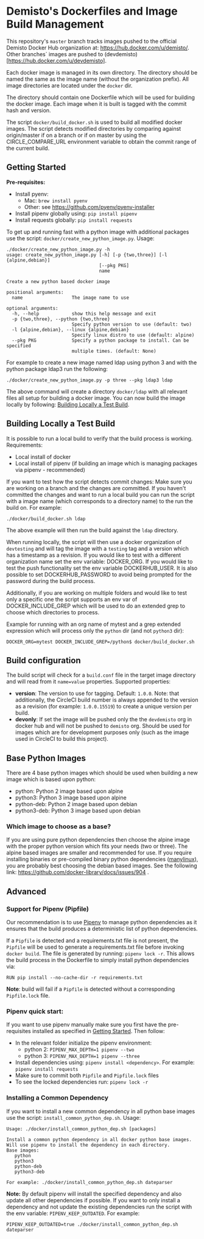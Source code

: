 # Demisto's Dockerfiles and Image Build Management

This repository's `master` branch tracks images pushed to the official Demisto Docker Hub organization at: https://hub.docker.com/u/demisto/. Other branches` images are pushed to (devdemisto)[https://hub.docker.com/u/devdemisto].

Each docker image is managed in its own directory. The directory should be named the same as the image name (without the organization prefix). All image directories are located under the `docker` dir.

The directory should contain one Dockerfile which will be used for building the docker image. Each image when it is built is tagged with the commit hash and version. 

The script `docker/build_docker.sh` is used to build all modified docker images. The script detects modified directories by comparing against origin/master if on a branch or if on master by using the CIRCLE_COMPARE_URL environment variable to obtain the commit range of the current build.

## Getting Started
**Pre-requisites:**
* Install pyenv:
  * Mac: `brew install pyenv`
  * Other: see https://github.com/pyenv/pyenv-installer 
* Install pipenv globally using: `pip install pipenv`
* Install requests globally: `pip install requests`

To get up and running fast with a python image with additional packages use the script: `docker/create_new_python_image.py`. Usage:
```
./docker/create_new_python_image.py -h
usage: create_new_python_image.py [-h] [-p {two,three}] [-l {alpine,debian}]
                                  [--pkg PKG]
                                  name

Create a new python based docker image

positional arguments:
  name                  The image name to use

optional arguments:
  -h, --help            show this help message and exit
  -p {two,three}, --python {two,three}
                        Specify python version to use (default: two)
  -l {alpine,debian}, --linux {alpine,debian}
                        Specify linux distro to use (default: alpine)
  --pkg PKG             Specify a python package to install. Can be specified
                        multiple times. (default: None)
```

For example to create a new image named ldap using python 3 and with the python package ldap3 run the following:
```
./docker/create_new_python_image.py -p three --pkg ldap3 ldap
```
The above command will create a directory `docker/ldap` with all relevant files all setup for building a docker image. You can now build the image locally by following: [Building Locally a Test Build](#building-locally-a-test-build).

## Building Locally a Test Build
It is possible to run a local build to verify that the build process is working. Requirements:
* Local install of docker
* Local install of pipenv (if building an image which is managing packages via pipenv - recommended)


If you want to test how the script detects commit changes: Make sure you are working on a branch and the changes are committed. If you haven't committed the changes and want to run a local build you can run the script with a image name (which corresponds to a directory name) to the run the build on. For example:

```
./docker/build_docker.sh ldap
```

The above example will then run the build against the `ldap` directory.

When running locally, the script will then use a docker organization of `devtesting` and will tag the image with a `testing` tag and a version which has a timestamp as a revision. If you would like to test with a different organization name set the env variable: DOCKER_ORG. If you would like to test the push functionality set the env variable DOCKERHUB_USER. It is also possible to set DOCKERHUB_PASSWORD to avoid being prompted for the password during the build process.

Additionally, if you are working on multiple folders and would like to test only a specific one the script supports an env var of DOCKER_INCLUDE_GREP which will be used to do an extended grep to choose which directories to process.

Example for running with an org name of mytest and a grep extended expression which will process only the `python` dir (and not `python3` dir):

```
DOCKER_ORG=mytest DOCKER_INCLUDE_GREP=/python$ docker/build_docker.sh 
``` 


## Build configuration
The build script will check for a `build.conf` file in the target image directory and will read from it `name=value` properties. Supported properties:

* **version**: The version to use for tagging. Default: `1.0.0`. Note: that additionally, the CircleCI build number is always appended to the version as a revision (for example: `1.0.0.15519`) to create a unique version per build.
* **devonly**: If set the image will be pushed only the the `devdemisto` org in docker hub and will not be pushed to `demisto` org. Should be used for images which are for development purposes only (such as the image used in CircleCI to build this project).

## Base Python Images
There are 4 base python images which should be used when building a new image which is based upon python:

* python: Python 2 image based upon alpine
* python3: Python 3 image based upon alpine
* python-deb: Python 2 image based upon debian
* python3-deb: Python 3 image based upon debian

### Which image to choose as a base?

If you are using pure python dependencies then choose the alpine image with the proper python version which fits your needs (two or three). The alpine based images are smaller and recommended for use. If you require installing binaries or pre-compiled binary python dependencies ([manylinux](https://github.com/pypa/manylinux)), you are probably best choosing the debian based images. See the following link: https://github.com/docker-library/docs/issues/904 .

## Advanced
### Support for Pipenv (Pipfile)
Our recommendation is to use [Pipenv](https://pipenv.readthedocs.io/en/latest/) to manage python dependencies as it ensures that the build produces a deterministic list of python dependencies.

If a `Pipfile` is detected and a requirements.txt file is not present, the `Pipfile` will be used to generate a requirements.txt file before invoking `docker build`. The file is generated by running: `pipenv lock -r`. This allows the build process in the Dockerfile to simply install python dependencies via: 
```docker
RUN pip install --no-cache-dir -r requirements.txt
``` 
**Note**: build will fail if a `Pipfile` is detected without a corresponding `Pipfile.lock` file.

### Pipenv quick start:
If you want to use pipenv manually make sure you first have the pre-requisites installed as specified in [Getting Started](#getting-started). Then follow:
* In the relevant folder initialize the pipenv environment:
    * python 2: `PIPENV_MAX_DEPTH=1 pipenv --two`
    * python 3: `PIPENV_MAX_DEPTH=1 pipenv --three`
* Install dependencies using: `pipenv install <dependency>`. For example: `pipenv install requests`
* Make sure to commit both `Pipfile` and `Pipfile.lock` files
* To see the locked dependencies run: `pipenv lock -r` 

### Installing a Common Dependency
If you want to install a new common dependency in all python base images use the script: `install_common_python_dep.sh`. Usage:
```
Usage: ./docker/install_common_python_dep.sh [packages]

Install a common python dependency in all docker python base images.
Will use pipenv to install the dependency in each directory.
Base images:
   python
   python3
   python-deb
   python3-deb

For example: ./docker/install_common_python_dep.sh dateparser
```
**Note:** By default pipenv will install the specified dependency and also update all other dependencies if possible. If you want to only install a dependency and not update the existing dependencies run the script with the env variable: `PIPENV_KEEP_OUTDATED`. For example:
```
PIPENV_KEEP_OUTDATED=true ./docker/install_common_python_dep.sh dateparser
```
